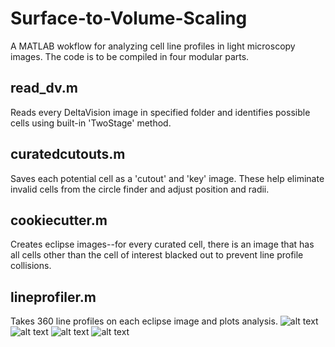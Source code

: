 # Surface-to-Volume-Scaling
A MATLAB wokflow for analyzing cell line profiles in light microscopy images. The code is to be compiled in four modular parts.

## read_dv.m
Reads every DeltaVision image in specified folder and identifies possible cells using built-in 'TwoStage' method. 

## curatedcutouts.m
Saves each potential cell as a 'cutout' and 'key' image. These help eliminate invalid cells from the circle finder and adjust position and radii.

## cookiecutter.m
Creates eclipse images--for every curated cell, there is an image that has all cells other than the cell of interest blacked out to prevent line profile collisions.

## lineprofiler.m
Takes 360 line profiles on each eclipse image and plots analysis.
![alt text](https://imgur.com/a/zYwEhOV)
![alt text](https://imgur.com/a/wA9JRDj)
![alt text](https://imgur.com/a/4uX2Rwq)
![alt text](https://imgur.com/a/kEiSpW2)
